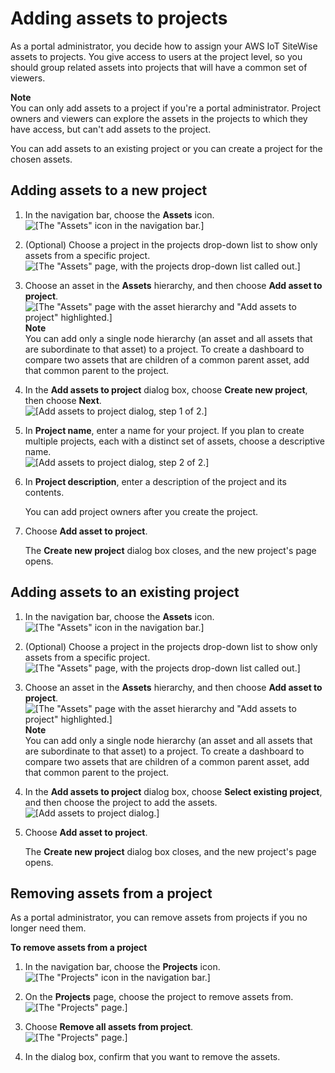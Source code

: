 # Adding assets to projects<a name="add-assets-to-projects-sd"></a>

As a portal administrator, you decide how to assign your AWS IoT SiteWise assets to projects\. You give access to users at the project level, so you should group related assets into projects that will have a common set of viewers\.

**Note**  
You can only add assets to a project if you're a portal administrator\. Project owners and viewers can explore the assets in the projects to which they have access, but can't add assets to the project\.

You can add assets to an existing project or you can create a project for the chosen assets\.

## Adding assets to a new project<a name="add-assets-new-project-sd"></a><a name="add-assets-new-project"></a>

1. In the navigation bar, choose the **Assets** icon\.  
![\[The "Assets" icon in the navigation bar.\]](http://docs.aws.amazon.com/iot-sitewise/latest/appguide/images/portal-navigation-asset-library-console.png)

1. <a name="asset-library-choose-project"></a>\(Optional\) Choose a project in the projects drop\-down list to show only assets from a specific project\.  
![\[The "Assets" page, with the projects drop-down list called out.\]](http://docs.aws.amazon.com/iot-sitewise/latest/appguide/images/asset-library-choose-project-console.png)

1. <a name="asset-library-choose-asset"></a>Choose an asset in the **Assets** hierarchy, and then choose **Add asset to project**\.  
![\[The "Assets" page with the asset hierarchy and "Add assets to project" highlighted.\]](http://docs.aws.amazon.com/iot-sitewise/latest/appguide/images/asset-library-add-asset-to-project-console.png)
**Note**  
You can add only a single node hierarchy \(an asset and all assets that are subordinate to that asset\) to a project\. To create a dashboard to compare two assets that are children of a common parent asset, add that common parent to the project\.

1. <a name="asset-library-create-new-project"></a>In the **Add assets to project** dialog box, choose **Create new project**, then choose **Next**\.  
![\[Add assets to project dialog, step 1 of 2.\]](http://docs.aws.amazon.com/iot-sitewise/latest/appguide/images/asset-library-add-assets-to-new-project-console.png)

1. <a name="asset-library-new-project-enter-project-name"></a>In **Project name**, enter a name for your project\. If you plan to create multiple projects, each with a distinct set of assets, choose a descriptive name\.  
![\[Add assets to project dialog, step 2 of 2.\]](http://docs.aws.amazon.com/iot-sitewise/latest/appguide/images/asset-library-create-new-project-console.png)

1. <a name="asset-library-new-project-enter-project-description"></a>In **Project description**, enter a description of the project and its contents\.

   You can add project owners after you create the project\.

1. <a name="asset-library-finish-adding-asset"></a>Choose **Add asset to project**\.

   The **Create new project** dialog box closes, and the new project's page opens\.

## Adding assets to an existing project<a name="add-assets-existing-project-sd"></a><a name="add-assets-existing-project"></a>

1. In the navigation bar, choose the **Assets** icon\.  
![\[The "Assets" icon in the navigation bar.\]](http://docs.aws.amazon.com/iot-sitewise/latest/appguide/images/portal-navigation-asset-library-console.png)

1. <a name="asset-library-choose-project"></a>\(Optional\) Choose a project in the projects drop\-down list to show only assets from a specific project\.  
![\[The "Assets" page, with the projects drop-down list called out.\]](http://docs.aws.amazon.com/iot-sitewise/latest/appguide/images/asset-library-choose-project-console.png)

1. <a name="asset-library-choose-asset"></a>Choose an asset in the **Assets** hierarchy, and then choose **Add asset to project**\.  
![\[The "Assets" page with the asset hierarchy and "Add assets to project" highlighted.\]](http://docs.aws.amazon.com/iot-sitewise/latest/appguide/images/asset-library-add-asset-to-project-console.png)
**Note**  
You can add only a single node hierarchy \(an asset and all assets that are subordinate to that asset\) to a project\. To create a dashboard to compare two assets that are children of a common parent asset, add that common parent to the project\.

1. In the **Add assets to project** dialog box, choose **Select existing project**, and then choose the project to add the assets\.  
![\[Add assets to project dialog.\]](http://docs.aws.amazon.com/iot-sitewise/latest/appguide/images/asset-library-add-assets-to-existing-project-console.png)

1. <a name="asset-library-finish-adding-asset"></a>Choose **Add asset to project**\.

   The **Create new project** dialog box closes, and the new project's page opens\.

## Removing assets from a project<a name="remove-project-assets-sd"></a>

<a name="remove-assets-project-intro"></a>As a portal administrator, you can remove assets from projects if you no longer need them\.<a name="remove-assets-project-procedure"></a>

**To remove assets from a project**

1. In the navigation bar, choose the **Projects** icon\.  
![\[The "Projects" icon in the navigation bar.\]](http://docs.aws.amazon.com/iot-sitewise/latest/appguide/images/portal-navigation-projects-console.png)

1. On the **Projects** page, choose the project to remove assets from\.  
![\[The "Projects" page.\]](http://docs.aws.amazon.com/iot-sitewise/latest/appguide/images/projects-portal-admin-choose-project-console.png)

1. Choose **Remove all assets from project**\.  
![\[The "Projects" page.\]](http://docs.aws.amazon.com/iot-sitewise/latest/appguide/images/project-remove-all-assets-console.png)

1. In the dialog box, confirm that you want to remove the assets\.